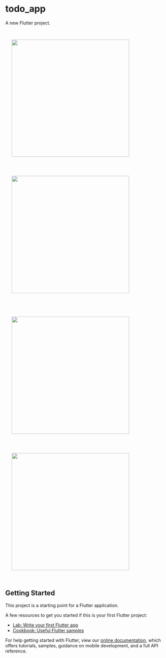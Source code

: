 # todo_app

A new Flutter project.


<img src="https://user-images.githubusercontent.com/53346391/181755725-5b839d05-f728-4259-be16-c251fe9615fb.jpeg" width="370"  hspace="20" vspace="30">   <img src="https://user-images.githubusercontent.com/53346391/181755736-3cf87d6c-04c4-4fcc-a3a9-e8859b0d6f31.jpeg" width="370"  hspace="20" vspace="30">

<img src="https://user-images.githubusercontent.com/53346391/181755756-41a360f9-60c7-476b-8e88-0aedc19db4c9.jpeg" width="370"  hspace="20" vspace="30">   <img src="https://user-images.githubusercontent.com/53346391/181755769-ff7bb8cb-be20-495e-91b9-7fcfb9f5c9ec.jpeg" width="370"  hspace="20" vspace="30">


## Getting Started

This project is a starting point for a Flutter application.

A few resources to get you started if this is your first Flutter project:

- [Lab: Write your first Flutter app](https://flutter.dev/docs/get-started/codelab)
- [Cookbook: Useful Flutter samples](https://flutter.dev/docs/cookbook)

For help getting started with Flutter, view our
[online documentation](https://flutter.dev/docs), which offers tutorials,
samples, guidance on mobile development, and a full API reference.
